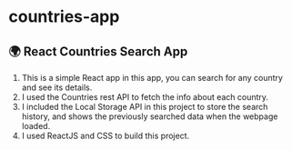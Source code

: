 # countries-app
## 🌍 React Countries Search App

1. This is a simple React app in this app, you can search for any country and see its details.
2. I used the Countries rest API to fetch the info about each country.
3. I included the Local Storage API in this project to store the search history, and shows the previously searched data when the webpage loaded.
4. I used ReactJS and CSS to build this project.